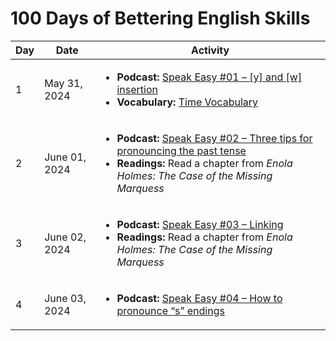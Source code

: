 # 100 Days of Bettering English Skills

| Day | Date | Activity |
| --- | ---- | -------- |
| 1 | May 31, 2024 | <ul><li><b>Podcast:</b> [Speak Easy #01 – [y] and [w] insertion](https://esl.culips.com/2018/01/speak-easy-01-y-and-w-insertion/)</li><li><b>Vocabulary:</b> [Time Vocabulary](https://www.englishclub.com/vocabulary/time.php)</li></ul>|
| 2 | June 01, 2024 | <ul><li><b>Podcast:</b> [Speak Easy #02 – Three tips for pronouncing the past tense](https://esl.culips.com/2018/03/speak-easy-002-three-tips-for-pronouncing-the-past-tense/)</li><li><b>Readings:</b> Read a chapter from <em>Enola Holmes: The Case of the Missing Marquess</em></li> |
| 3 | June 02, 2024 | <ul><li><b>Podcast:</b> [Speak Easy #03 – Linking](https://esl.culips.com/2018/05/speak-easy-003-linking/)</li><li><b>Readings:</b> Read a chapter from <em>Enola Holmes: The Case of the Missing Marquess</em></li></ul> |
| 4 | June 03, 2024 | <ul><li><b>Podcast:</b> [Speak Easy #04 – How to pronounce “s” endings](https://esl.culips.com/2018/05/speak-easy-004-how-to-pronounce-s-endings-2/)</li></ul> |
